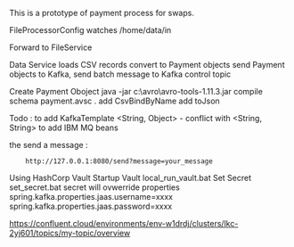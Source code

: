 This is a prototype of payment process for swaps.

FileProcessorConfig watches /home/data/in

Forward to FileService

Data Service 
    loads CSV records
    convert to Payment objects
    send Payment objects to Kafka,
    send batch message to Kafka control topic


Create Payment Oboject
    java -jar c:\avro\avro-tools-1.11.3.jar compile schema payment.avsc .
    add CsvBindByName
    add toJson


Todo : to add KafkaTemplate <String, Object> - conflict with <String, String>
        to add IBM MQ beans

the send a message  :

        http://127.0.0.1:8080/send?message=your_message


Using HashCorp Vault
    Startup Vault
        local_run_vault.bat
    Set Secret
        set_secret.bat
    secret will ovwerride properties
        spring.kafka.properties.jaas.username=xxxx
        spring.kafka.properties.jaas.password=xxxx

https://confluent.cloud/environments/env-w1drdj/clusters/lkc-2yj601/topics/my-topic/overview